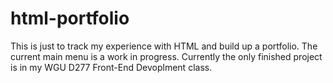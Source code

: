 # html-portfolio
This is just to track my experience with HTML and build up a portfolio.
The current main menu is a work in progress. Currently the only finished project is in my WGU D277 Front-End Devoplment class.
